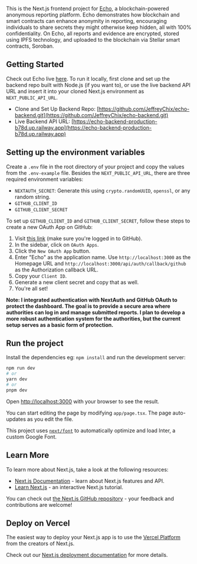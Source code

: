 This is the Next.js frontend project for [Echo](https://echo-frontend-two.vercel.app), a blockchain-powered anonymous reporting platform.
Echo demonstrates how blockchain and smart contracts can enhance anonymity in reporting, encouraging individuals to share secrets they might otherwise keep hidden, all with 100% confidentiality. On Echo, all reports and evidence are encrypted, stored using IPFS technology, and uploaded to the blockchain via Stellar smart contracts, Soroban.

## Getting Started

Check out Echo live [here](https://echo-frontend-two.vercel.app). To run it locally, first clone and set up the backend repo built with Node.js (if you want to), or use the live backend API URL and insert it into your cloned Next.js environment as `NEXT_PUBLIC_API_URL`.

- Clone and Set Up Backend Repo: [https://github.com/JeffreyChix/echo-backend.git](https://github.com/JeffreyChix/echo-backend.git)
- Live Backend API URL: [https://echo-backend-production-b78d.up.railway.app](https://echo-backend-production-b78d.up.railway.app)

## Setting up the environment variables

Create a `.env` file in the root directory of your project and copy the values from the `.env-example` file. Besides the `NEXT_PUBLIC_API_URL`, there are three required environment variables:

- `NEXTAUTH_SECRET`: Generate this using `crypto.randomUUID`, `openssl`, or any random string.
- `GITHUB_CLIENT_ID`
- `GITHUB_CLIENT_SECRET`

To set up `GITHUB_CLIENT_ID` and `GITHUB_CLIENT_SECRET`, follow these steps to create a new OAuth App on GitHub:

1. Visit [this link](https://github.com/settings/developers) (make sure you're logged in to GitHub).
2. In the sidebar, click on `OAuth Apps`.
3. Click the `New OAuth App` button.
4. Enter "Echo" as the application name. Use `http://localhost:3000` as the Homepage URL and `http://localhost:3000/api/auth/callback/github` as the Authorization callback URL.
5. Copy your `Client ID`.
6. Generate a new client secret and copy that as well.
7. You're all set!

**Note: I integrated authentication with NextAuth and GitHub OAuth to protect the dashboard. The goal is to provide a secure area where authorities can log in and manage submitted reports. I plan to develop a more robust authentication system for the authorities, but the current setup serves as a basic form of protection.**

## Run the project

Install the dependencies eg: `npm install` and run the development server:

```bash
npm run dev
# or
yarn dev
# or
pnpm dev
```

Open [http://localhost:3000](http://localhost:3000) with your browser to see the result.

You can start editing the page by modifying `app/page.tsx`. The page auto-updates as you edit the file.

This project uses [`next/font`](https://nextjs.org/docs/basic-features/font-optimization) to automatically optimize and load Inter, a custom Google Font.

## Learn More

To learn more about Next.js, take a look at the following resources:

- [Next.js Documentation](https://nextjs.org/docs) - learn about Next.js features and API.
- [Learn Next.js](https://nextjs.org/learn) - an interactive Next.js tutorial.

You can check out [the Next.js GitHub repository](https://github.com/vercel/next.js/) - your feedback and contributions are welcome!

## Deploy on Vercel

The easiest way to deploy your Next.js app is to use the [Vercel Platform](https://vercel.com/new?utm_medium=default-template&filter=next.js&utm_source=create-next-app&utm_campaign=create-next-app-readme) from the creators of Next.js.

Check out our [Next.js deployment documentation](https://nextjs.org/docs/deployment) for more details.
